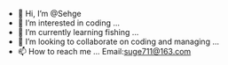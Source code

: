 - 👋 Hi, I’m @Sehge
- 👀 I’m interested in coding ...
- 🌱 I’m currently learning fishing ...
- 💞️ I’m looking to collaborate on coding and managing ...
- 📫 How to reach me ... Email:suge711@163.com

<!---
Sehge/Sehge is a ✨ special ✨ repository because its `README.md` (this file) appears on your GitHub profile.
You can click the Preview link to take a look at your changes.
--->
